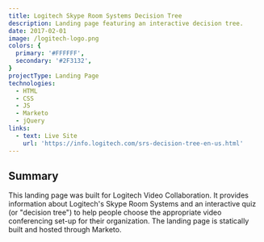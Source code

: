 ```yaml
---
title: Logitech Skype Room Systems Decision Tree
description: Landing page featuring an interactive decision tree.
date: 2017-02-01
image: /logitech-logo.png
colors: {
  primary: '#FFFFFF',
  secondary: '#2F3132',
}
projectType: Landing Page
technologies:
  - HTML
  - CSS
  - JS
  - Marketo
  - jQuery
links:
  - text: Live Site
    url: 'https://info.logitech.com/srs-decision-tree-en-us.html'
---
```


## Summary
This landing page was built for Logitech Video Collaboration. It provides information about Logitech's Skype Room Systems and an interactive quiz (or "decision tree") to help people choose the appropriate video conferencing set-up for their organization. The landing page is statically built and hosted through Marketo.
